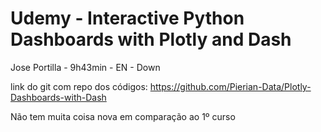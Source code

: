 # Udemy - Interactive Python Dashboards with Plotly and Dash

Jose Portilla - 9h43min - EN - Down

link do git com repo dos códigos: https://github.com/Pierian-Data/Plotly-Dashboards-with-Dash

Não tem muita coisa nova em comparação ao 1º curso
